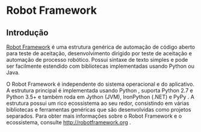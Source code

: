 Robot Framework
===============


Introdução
------------
<a href="http://robotframework.org">Robot Framework</a> é uma estrutura genérica de automação de código aberto para teste de aceitação, desenvolvimento dirigido por teste de aceitação e automação de processo robótico. Possui sintaxe de texto simples e pode ser facilmente estendido com bibliotecas implementadas usando Python ou Java.

O Robot Framework é independente do sistema operacional e do aplicativo. A estrutura principal é implementada usando Python , suporta Python 2.7 e Python 3.5+ e também roda em Jython (JVM), IronPython (.NET) e PyPy . A estrutura possui um rico ecossistema ao seu redor, consistindo em várias bibliotecas e ferramentas genéricas que são desenvolvidas como projetos separados. Para obter mais informações sobre o Robot Framework e o ecossistema, consulte http://robotframework.org .
